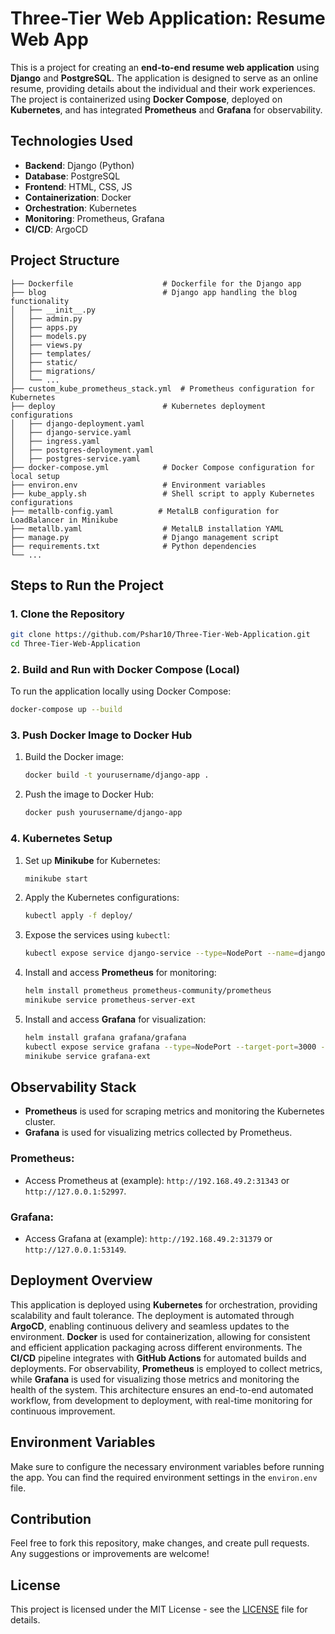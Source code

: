 
# Three-Tier Web Application: Resume Web App

This is a project for creating an **end-to-end resume web application** using **Django** and **PostgreSQL**. The application is designed to serve as an online resume, providing details about the individual and their work experiences. The project is containerized using **Docker Compose**, deployed on **Kubernetes**, and has integrated **Prometheus** and **Grafana** for observability.

## Technologies Used
- **Backend**: Django (Python)
- **Database**: PostgreSQL
- **Frontend**: HTML, CSS, JS
- **Containerization**: Docker
- **Orchestration**: Kubernetes
- **Monitoring**: Prometheus, Grafana
- **CI/CD**: ArgoCD

## Project Structure

```
├── Dockerfile                    # Dockerfile for the Django app
├── blog                          # Django app handling the blog functionality
│   ├── __init__.py
│   ├── admin.py
│   ├── apps.py
│   ├── models.py
│   ├── views.py
│   ├── templates/
│   ├── static/
│   ├── migrations/
│   └── ...
├── custom_kube_prometheus_stack.yml  # Prometheus configuration for Kubernetes
├── deploy                        # Kubernetes deployment configurations
│   ├── django-deployment.yaml
│   ├── django-service.yaml
│   ├── ingress.yaml
│   ├── postgres-deployment.yaml
│   ├── postgres-service.yaml
├── docker-compose.yml            # Docker Compose configuration for local setup
├── environ.env                   # Environment variables
├── kube_apply.sh                 # Shell script to apply Kubernetes configurations
├── metallb-config.yaml          # MetalLB configuration for LoadBalancer in Minikube
├── metallb.yaml                  # MetalLB installation YAML
├── manage.py                     # Django management script
├── requirements.txt              # Python dependencies
└── ...
```

## Steps to Run the Project

### 1. Clone the Repository
```bash
git clone https://github.com/Pshar10/Three-Tier-Web-Application.git
cd Three-Tier-Web-Application
```

### 2. Build and Run with Docker Compose (Local)
To run the application locally using Docker Compose:
```bash
docker-compose up --build
```

### 3. Push Docker Image to Docker Hub
1. Build the Docker image:
    ```bash
    docker build -t yourusername/django-app .
    ```

2. Push the image to Docker Hub:
    ```bash
    docker push yourusername/django-app
    ```

### 4. Kubernetes Setup

1. Set up **Minikube** for Kubernetes:
    ```bash
    minikube start
    ```

2. Apply the Kubernetes configurations:
    ```bash
    kubectl apply -f deploy/
    ```

3. Expose the services using `kubectl`:
    ```bash
    kubectl expose service django-service --type=NodePort --name=django-service
    ```

4. Install and access **Prometheus** for monitoring:
    ```bash
    helm install prometheus prometheus-community/prometheus
    minikube service prometheus-server-ext
    ```

5. Install and access **Grafana** for visualization:
    ```bash
    helm install grafana grafana/grafana
    kubectl expose service grafana --type=NodePort --target-port=3000 --name=grafana-ext
    minikube service grafana-ext
    ```

## Observability Stack

- **Prometheus** is used for scraping metrics and monitoring the Kubernetes cluster.
- **Grafana** is used for visualizing metrics collected by Prometheus.

### Prometheus:
- Access Prometheus at (example): `http://192.168.49.2:31343` or `http://127.0.0.1:52997`.

### Grafana:
- Access Grafana at (example): `http://192.168.49.2:31379` or `http://127.0.0.1:53149`.

## Deployment Overview

This application is deployed using **Kubernetes** for orchestration, providing scalability and fault tolerance. The deployment is automated through **ArgoCD**, enabling continuous delivery and seamless updates to the environment. **Docker** is used for containerization, allowing for consistent and efficient application packaging across different environments. The **CI/CD** pipeline integrates with **GitHub Actions** for automated builds and deployments. For observability, **Prometheus** is employed to collect metrics, while **Grafana** is used for visualizing those metrics and monitoring the health of the system. This architecture ensures an end-to-end automated workflow, from development to deployment, with real-time monitoring for continuous improvement.

## Environment Variables

Make sure to configure the necessary environment variables before running the app. You can find the required environment settings in the `environ.env` file.

## Contribution

Feel free to fork this repository, make changes, and create pull requests. Any suggestions or improvements are welcome!

## License

This project is licensed under the MIT License - see the [LICENSE](LICENSE) file for details.

